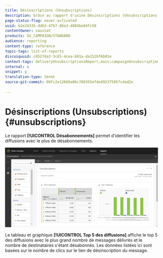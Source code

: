 ```yaml
---
title: Désinscriptions (Unsubscriptions)
description: Grâce au rapport d'usine Désinscriptions (Unsubscriptions), découvrez combien de fois les clients se sont désabonnés à vos diffusions.
page-status-flag: never-activated
uuid: 62e24335-dd63-4767-86e3-4084be04fc50
contentOwner: sauviat
products: SG_CAMPAIGN/STANDARD
audience: reporting
content-type: reference
topic-tags: list-of-reports
discoiquuid: c8527da3-3c65-4cea-b01a-da152bf6b01e
context-tags: deliveryUnsubscriptionsReport,main;campaignUnsubscriptionsReport,main;programUnsubscriptionsReport,main
internal: n
snippet: y
translation-type: tm+mt
source-git-commit: 00fc2e12669a00c788355ef4e492375957cdad2e

---
```



# Désinscriptions (Unsubscriptions){#unsubscriptions}

Le rapport **[!UICONTROL Désabonnements]** permet d'identifier les diffusions avec le plus de désabonnements.

![](assets/delivery_reports_unsub.png)

Le tableau et graphique **[!UICONTROL Top 5 des diffusions]** affiche le top 5 des diffusions avec le plus grand nombre de messages délivrés et le nombre de destinataires s'étant désabonnés. Les données listées ici sont basées sur le nombre de clics sur le lien de désinscription du message.

